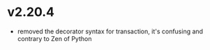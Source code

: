 # v2.20.4

* removed the decorator syntax for transaction, it's confusing and contrary to Zen of Python